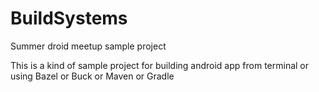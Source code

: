 # BuildSystems
Summer droid meetup sample project

This is a kind of sample project for building android app from terminal or using Bazel or Buck or Maven or Gradle
